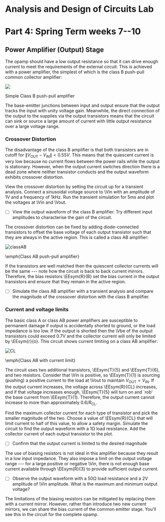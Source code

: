 # Analysis and Design of Circuits Lab
# Part 4: Spring Term weeks 7--10

## Power Amplifier (Output) Stage

The opamp should have a low output resistance so that it can drive enough current to meet the requirements of the external circuit. This is achieved with a power amplifier, the simplest of which is the class B push-pull common collector amplifier:

![](graphics/simpleClassB.png)
            
Simple Class B push-pull amplifier

The base-emitter junctions between input and output ensure that the output tracks the input with unity voltage gain. Meanwhile, the direct connection of the output to the supplies via the output transistors means that the circuit can sink or source a large amount of current with little output resistance over a large voltage range.
        
### Crossover Distortion
The disadvantage of the class B amplifier is that both transistors are in cutoff for $\|V_\text{OUT}-V_\text{IN}\| < 0.55V$. This means that the quiescent current is very low because no current flows between the power rails while the output is stationary. However, when the output current switches direction there is a dead zone where neither transistor conducts and the output waveform exhibits crossover distortion.
            
View the crossover distortion by setting the circuit up for a transient analysis. Connect a sinusoidal voltage source to \Vin with an amplitude of 1V and a frequency of 1kHz. Run the transient simulation for 5ms and plot the voltages at \Vin and \Vout.
            
- [ ] View the output waveform of the class B amplifier. Try different input amplitudes to characterise the gain of the circuit. 
        
The crossover distortion can be fixed by adding diode-connected transistors to offset the base voltage of each output transistor such that they are always in the active region. This is called a class AB amplifier:

![classAB](graphics/classAB.png)

\emph{Class AB push-pull amplifier}

            
If the transistors are well matched then the quiescent collector currents will be the same --- note how the circuit is back to back current mirrors. Therefore, the bias resistors \EEsym{R}{B} set the bias current in the output transistors and ensure that they remain in the active region.
            
- [ ] Simulate the class AB amplifier with a transient analysis and compare the magnitude of the crossover distortion with the class B amplifier.
      

### Current and voltage limits
            
The basic class A or class AB power amplifiers are susceptible to permanent damage if output is accidentally shorted to ground, or the load impedance is too low. If the output is shorted then the \Vbe of the output transistors could exceed 0.7V and the collector current will only be limited by \EEsym{r}{o}. This circuit shows current limiting on a class AB amplifier:
    
![CL](graphics/classABCL.png)
                
\emph{Class AB with current limit}
                
The circuit uses two additional transistors, \EEsym{T}{5} and \EEsym{T}{6}, and two resistors. Consider that \Vin is positive, so \EEsym{T}{1} is sourcing (pushing) a positive current to the load at \Vout to maintain $V_\text{OUT}=V_\text{IN}$. If the output current increases, the voltage across \EEsym{R}{CL} increases, and if that voltage increases enough, \EEsym{T}{5} will turn on and `rob' the base current from \EEsym{T}{1}. Therefore, the output current cannot increase to more than approximately $0.6/R_\text{CL}$.
            
Find the maximum collector current for each type of transistor and pick the smaller magnitude of the two. Choose a value of \EEsym{R}{CL} that will limit current to half of this value, to allow a safety margin. Simulate the circuit to find the output waveform with a 1Ω load resistance. Add the collector current of each output transistor to the plot.
        
- [ ] Confirm that the output current is limited to the desired magnitude

            
The use of biasing resistors is not ideal in this amplifier because they result in a low input impedance. They also impose a limit on the output voltage range --- for a large positive or negative \Vin, there is not enough base current available through \EEsym{R}{3} to provide sufficient output current.
            
- [ ] Observe the output waveform with a 50Ω load resistance and a 2V amplitude of \Vin amplitude. What is the maximum and minimum output voltage?

The limitations of the biasing resistors can be mitigated by replacing them with a current mirror. However, rather than introduce two new current mirrors, we can share the bias current of the common emitter stage. You'll see this in the circuit for the complete opamp.
